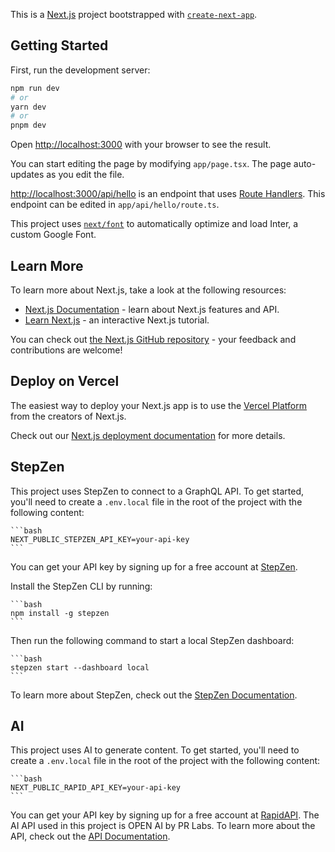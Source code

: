 This is a [Next.js](https://nextjs.org/) project bootstrapped with [`create-next-app`](https://github.com/vercel/next.js/tree/canary/packages/create-next-app).

## Getting Started

First, run the development server:

```bash
npm run dev
# or
yarn dev
# or
pnpm dev
```

Open [http://localhost:3000](http://localhost:3000) with your browser to see the result.

You can start editing the page by modifying `app/page.tsx`. The page auto-updates as you edit the file.

[http://localhost:3000/api/hello](http://localhost:3000/api/hello) is an endpoint that uses [Route Handlers](https://beta.nextjs.org/docs/routing/route-handlers). This endpoint can be edited in `app/api/hello/route.ts`.

This project uses [`next/font`](https://nextjs.org/docs/basic-features/font-optimization) to automatically optimize and load Inter, a custom Google Font.

## Learn More

To learn more about Next.js, take a look at the following resources:

- [Next.js Documentation](https://nextjs.org/docs) - learn about Next.js features and API.
- [Learn Next.js](https://nextjs.org/learn) - an interactive Next.js tutorial.

You can check out [the Next.js GitHub repository](https://github.com/vercel/next.js/) - your feedback and contributions are welcome!

## Deploy on Vercel

The easiest way to deploy your Next.js app is to use the [Vercel Platform](https://vercel.com/new?utm_medium=default-template&filter=next.js&utm_source=create-next-app&utm_campaign=create-next-app-readme) from the creators of Next.js.

Check out our [Next.js deployment documentation](https://nextjs.org/docs/deployment) for more details.

## StepZen

This project uses StepZen to connect to a GraphQL API. To get started, you'll need to create a `.env.local` file in the root of the project with the following content:

    ```bash
    NEXT_PUBLIC_STEPZEN_API_KEY=your-api-key
    ```

You can get your API key by signing up for a free account at [StepZen](https://stepzen.com/).

Install the StepZen CLI by running:

    ```bash
    npm install -g stepzen
    ```

Then run the following command to start a local StepZen dashboard:

    ```bash
    stepzen start --dashboard local
    ```

To learn more about StepZen, check out the [StepZen Documentation](https://stepzen.com/docs).

## AI

This project uses AI to generate content. To get started, you'll need to create a `.env.local` file in the root of the project with the following content:

    ```bash
    NEXT_PUBLIC_RAPID_API_KEY=your-api-key
    ```

You can get your API key by signing up for a free account at [RapidAPI](https://rapidapi.com/).
The AI API used in this project is OPEN AI by PR Labs. To learn more about the API, check out the [API Documentation](https://rapidapi.com/rphrp1985/api/open-ai21/).
